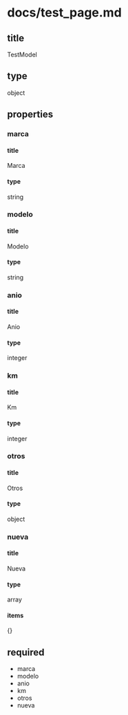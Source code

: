 # docs/test_page.md
## title
TestModel

## type
object

## properties
### marca
#### title
Marca

#### type
string


### modelo
#### title
Modelo

#### type
string


### anio
#### title
Anio

#### type
integer


### km
#### title
Km

#### type
integer


### otros
#### title
Otros

#### type
object


### nueva
#### title
Nueva

#### type
array

#### items
{}


## required
* marca
* modelo
* anio
* km
* otros
* nueva

